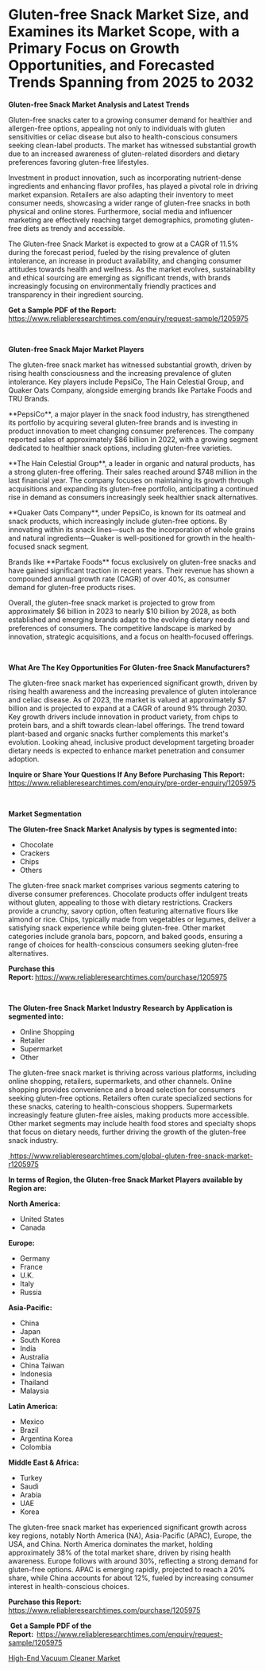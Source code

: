 <p><h1>Gluten-free Snack Market Size, and Examines its Market Scope, with a Primary Focus on Growth Opportunities, and Forecasted Trends Spanning from 2025 to 2032</h1></p><p><strong>Gluten-free Snack Market Analysis and Latest Trends</strong></p>
<p><p>Gluten-free snacks cater to a growing consumer demand for healthier and allergen-free options, appealing not only to individuals with gluten sensitivities or celiac disease but also to health-conscious consumers seeking clean-label products. The market has witnessed substantial growth due to an increased awareness of gluten-related disorders and dietary preferences favoring gluten-free lifestyles.</p><p>Investment in product innovation, such as incorporating nutrient-dense ingredients and enhancing flavor profiles, has played a pivotal role in driving market expansion. Retailers are also adapting their inventory to meet consumer needs, showcasing a wider range of gluten-free snacks in both physical and online stores. Furthermore, social media and influencer marketing are effectively reaching target demographics, promoting gluten-free diets as trendy and accessible.</p><p>The Gluten-free Snack Market is expected to grow at a CAGR of 11.5% during the forecast period, fueled by the rising prevalence of gluten intolerance, an increase in product availability, and changing consumer attitudes towards health and wellness. As the market evolves, sustainability and ethical sourcing are emerging as significant trends, with brands increasingly focusing on environmentally friendly practices and transparency in their ingredient sourcing.</p></p>
<p><strong>Get a Sample PDF of the Report:&nbsp;</strong> <a href="https://www.reliableresearchtimes.com/enquiry/request-sample/1205975?utm_campaign=2229&utm_medium=2&utm_source=Github&utm_content=ia&utm_term=09022025&utm_id=gluten-free-snack">https://www.reliableresearchtimes.com/enquiry/request-sample/1205975</a></p>
<p>&nbsp;</p>
<p><strong>Gluten-free Snack Major Market Players</strong></p>
<p><p>The gluten-free snack market has witnessed substantial growth, driven by rising health consciousness and the increasing prevalence of gluten intolerance. Key players include PepsiCo, The Hain Celestial Group, and Quaker Oats Company, alongside emerging brands like Partake Foods and TRU Brands.</p><p>**PepsiCo**, a major player in the snack food industry, has strengthened its portfolio by acquiring several gluten-free brands and is investing in product innovation to meet changing consumer preferences. The company reported sales of approximately $86 billion in 2022, with a growing segment dedicated to healthier snack options, including gluten-free varieties.</p><p>**The Hain Celestial Group**, a leader in organic and natural products, has a strong gluten-free offering. Their sales reached around $748 million in the last financial year. The company focuses on maintaining its growth through acquisitions and expanding its gluten-free portfolio, anticipating a continued rise in demand as consumers increasingly seek healthier snack alternatives.</p><p>**Quaker Oats Company**, under PepsiCo, is known for its oatmeal and snack products, which increasingly include gluten-free options. By innovating within its snack lines—such as the incorporation of whole grains and natural ingredients—Quaker is well-positioned for growth in the health-focused snack segment.</p><p>Brands like **Partake Foods** focus exclusively on gluten-free snacks and have gained significant traction in recent years. Their revenue has shown a compounded annual growth rate (CAGR) of over 40%, as consumer demand for gluten-free products rises.</p><p>Overall, the gluten-free snack market is projected to grow from approximately $6 billion in 2023 to nearly $10 billion by 2028, as both established and emerging brands adapt to the evolving dietary needs and preferences of consumers. The competitive landscape is marked by innovation, strategic acquisitions, and a focus on health-focused offerings.</p></p>
<p>&nbsp;</p>
<p><strong>What Are The Key Opportunities For Gluten-free Snack Manufacturers?</strong></p>
<p><p>The gluten-free snack market has experienced significant growth, driven by rising health awareness and the increasing prevalence of gluten intolerance and celiac disease. As of 2023, the market is valued at approximately $7 billion and is projected to expand at a CAGR of around 9% through 2030. Key growth drivers include innovation in product variety, from chips to protein bars, and a shift towards clean-label offerings. The trend toward plant-based and organic snacks further complements this market's evolution. Looking ahead, inclusive product development targeting broader dietary needs is expected to enhance market penetration and consumer adoption.</p></p>
<p><strong>Inquire or Share Your Questions If Any Before Purchasing This Report:</strong> <a href="https://www.reliableresearchtimes.com/enquiry/pre-order-enquiry/1205975?utm_campaign=2229&utm_medium=2&utm_source=Github&utm_content=ia&utm_term=09022025&utm_id=gluten-free-snack">https://www.reliableresearchtimes.com/enquiry/pre-order-enquiry/1205975</a></p>
<p>&nbsp;</p>
<p><strong>Market Segmentation</strong></p>
<p><strong>The Gluten-free Snack Market Analysis by types is segmented into:</strong></p>
<p><ul><li>Chocolate</li><li>Crackers</li><li>Chips</li><li>Others</li></ul></p>
<p><p>The gluten-free snack market comprises various segments catering to diverse consumer preferences. Chocolate products offer indulgent treats without gluten, appealing to those with dietary restrictions. Crackers provide a crunchy, savory option, often featuring alternative flours like almond or rice. Chips, typically made from vegetables or legumes, deliver a satisfying snack experience while being gluten-free. Other market categories include granola bars, popcorn, and baked goods, ensuring a range of choices for health-conscious consumers seeking gluten-free alternatives.</p></p>
<p><strong>Purchase this Report:&nbsp;</strong><a href="https://www.reliableresearchtimes.com/purchase/1205975?utm_campaign=2229&utm_medium=2&utm_source=Github&utm_content=ia&utm_term=09022025&utm_id=gluten-free-snack">https://www.reliableresearchtimes.com/purchase/1205975</a></p>
<p>&nbsp;</p>
<p><strong>The Gluten-free Snack Market Industry Research by Application is segmented into:</strong></p>
<p><ul><li>Online Shopping</li><li>Retailer</li><li>Supermarket</li><li>Other</li></ul></p>
<p><p>The gluten-free snack market is thriving across various platforms, including online shopping, retailers, supermarkets, and other channels. Online shopping provides convenience and a broad selection for consumers seeking gluten-free options. Retailers often curate specialized sections for these snacks, catering to health-conscious shoppers. Supermarkets increasingly feature gluten-free aisles, making products more accessible. Other market segments may include health food stores and specialty shops that focus on dietary needs, further driving the growth of the gluten-free snack industry.</p></p>
<p><a href="https://www.reliableresearchtimes.com/global-gluten-free-snack-market-r1205975?utm_campaign=2229&utm_medium=2&utm_source=Github&utm_content=ia&utm_term=09022025&utm_id=gluten-free-snack">&nbsp;https://www.reliableresearchtimes.com/global-gluten-free-snack-market-r1205975</a></p>
<p><strong>In terms of Region, the Gluten-free Snack Market Players available by Region are:</strong></p>
<p>
    <p> <strong> North America: </strong>
        <ul>
            <li>United States</li>
            <li>Canada</li>
        </ul>
        </p> 
    <p> <strong> Europe: </strong>
        <ul>
            <li>Germany</li>
            <li>France</li>
            <li>U.K.</li>
            <li>Italy</li>
            <li>Russia</li>
        </ul>
        </p> 
    <p> <strong> Asia-Pacific: </strong>
        <ul>
            <li>China</li>
            <li>Japan</li>
            <li>South Korea</li>
            <li>India</li>
            <li>Australia</li>
            <li>China Taiwan</li>
            <li>Indonesia</li>
            <li>Thailand</li>
            <li>Malaysia</li>
        </ul>
        </p> 
    <p> <strong> Latin America: </strong>
        <ul>
            <li>Mexico</li>
            <li>Brazil</li>
            <li>Argentina Korea</li>
            <li>Colombia</li>
        </ul>
        </p> 
    <p> <strong> Middle East & Africa: </strong>
        <ul>
            <li>Turkey</li>
            <li>Saudi</li>
            <li>Arabia</li>
            <li>UAE</li>
            <li>Korea</li>
        </ul>
    </p>
    </p>
<p><p>The gluten-free snack market has experienced significant growth across key regions, notably North America (NA), Asia-Pacific (APAC), Europe, the USA, and China. North America dominates the market, holding approximately 38% of the total market share, driven by rising health awareness. Europe follows with around 30%, reflecting a strong demand for gluten-free options. APAC is emerging rapidly, projected to reach a 20% share, while China accounts for about 12%, fueled by increasing consumer interest in health-conscious choices.</p></p>
<p><strong>Purchase this Report: </strong><a href="https://www.reliableresearchtimes.com/purchase/1205975?utm_campaign=2229&utm_medium=2&utm_source=Github&utm_content=ia&utm_term=09022025&utm_id=gluten-free-snack">https://www.reliableresearchtimes.com/purchase/1205975</a></p>
<p>&nbsp;<strong>Get a Sample PDF of the Report:&nbsp;&nbsp;</strong><a href="https://www.reliableresearchtimes.com/enquiry/request-sample/1205975?utm_campaign=2229&utm_medium=2&utm_source=Github&utm_content=ia&utm_term=09022025&utm_id=gluten-free-snack">https://www.reliableresearchtimes.com/enquiry/request-sample/1205975</a></p>
<p><strong></strong></p>
<p><p><a href="https://github.com/DianaWilson796/Market-Research-Report-List-1/blob/main/high-end-vacuum-cleaner-market.md?utm_campaign=2229&utm_medium=2&utm_source=Github&utm_content=ia&utm_term=09022025&utm_id=gluten-free-snack">High-End Vacuum Cleaner Market</a></p></p>